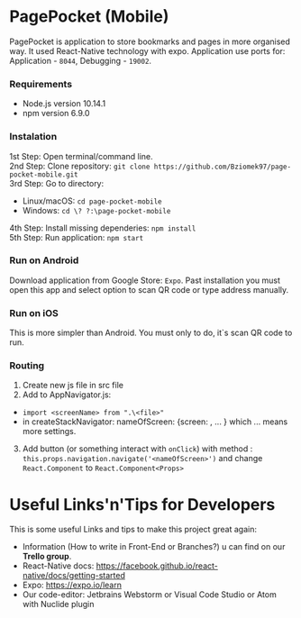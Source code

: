 PagePocket (Mobile) 
=
PagePocket is application to store bookmarks and pages in more organised way. It used React-Native technology with expo. Application use ports for: Application - `8044`, Debugging - `19002`. 

### Requirements
 - Node.js version 10.14.1
 - npm version 6.9.0

### Instalation
1st Step: Open terminal/command line. </br>
2nd Step: Clone repository: `git clone https://github.com/Bziomek97/page-pocket-mobile.git` </br>
3rd Step: Go to directory:
 - Linux/macOS: `cd page-pocket-mobile`
 - Windows: `cd \? ?:\page-pocket-mobile`

4th Step: Install missing dependeries: `npm install` </br>
5th Step: Run application: `npm start`

### Run on Android
Download application from Google Store: `Expo`. Past installation you must open this app and select option to scan QR code or type address manually.

### Run on iOS
This is more simpler than Android. You must only to do, it`s scan QR code to run.

### Routing
1. Create new js file in src file
2. Add to AppNavigator.js:
  * `import <screenName> from ".\<file>"`
  * in createStackNavigator: nameOfScreen: {screen: <screenName>, ... } which ... means more settings.
3. Add button (or something interact with `onClick`) with method : `this.props.navigation.navigate('<nameOfScreen>')` and change `React.Component` to `React.Component<Props>`

Useful Links'n'Tips for Developers
======
This is some useful Links and tips to make this project great again:
 * Information (How to write in Front-End or Branches?) u can find on our **Trello group**.
 * React-Native docs: https://facebook.github.io/react-native/docs/getting-started
 * Expo: https://expo.io/learn
 * Our code-editor: Jetbrains Webstorm or Visual Code Studio or Atom with Nuclide plugin

